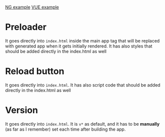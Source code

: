 [NG example](/colabo/src/frontend/apps/psc/src/index.html)
[VUE example](/colabo/src/frontend/apps/colaboflow-app/public/index.html)

# Preloader

It goes directly into `index.html` inside the main app tag that will be replaced with generated app when it gets initially rendered. It has also styles that should be added directly in the index.html as well

# Reload button

It goes directly into `index.html`. It has also script code that should be added directly in the index.html as well

# Version

It goes directly into `index.html`. It is `v*` as default, and it has to be **manually** (as far as I remember) set each time after building the app.
